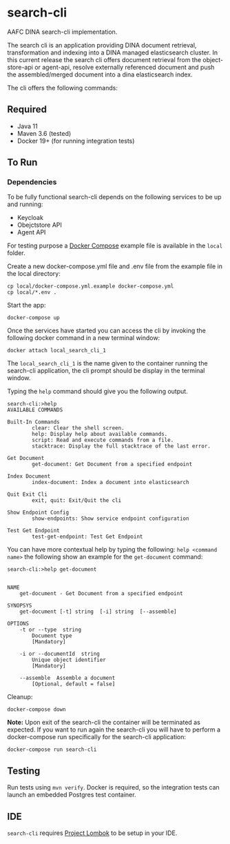 # search-cli

AAFC DINA search-cli implementation.

The search cli is an application providing DINA document retrieval, transformation and indexing into a DINA managed elasticsearch cluster. 
In this current release the search cli offers document retrieval from the object-store-api or agent-api, resolve externally referenced document and push the assembled/merged document into a dina elasticsearch index.

The cli offers the following commands:



## Required

* Java 11
* Maven 3.6 (tested)
* Docker 19+ (for running integration tests)

## To Run

### Dependencies
To be fully functional search-cli depends on the following services to be up and running:
* Keycloak
* Obejctstore API
* Agent API



For testing purpose a [Docker Compose](https://docs.docker.com/compose/) example file is available in the `local` folder.

Create a new docker-compose.yml file and .env file from the example file in the local directory:

```
cp local/docker-compose.yml.example docker-compose.yml
cp local/*.env .
```

Start the app:

```
docker-compose up
```

Once the services have started you can access the cli by invoking the following docker command in a new terminal window:
```
docker attach local_search_cli_1
```
The `local_search_cli_1` is the name given to the container running the search-cli application, the  cli prompt should be display in the terminal window.

Typing the `help` command should give you the following output.
```
search-cli:>help
AVAILABLE COMMANDS

Built-In Commands
        clear: Clear the shell screen.
        help: Display help about available commands.
        script: Read and execute commands from a file.
        stacktrace: Display the full stacktrace of the last error.

Get Document
        get-document: Get Document from a specified endpoint

Index Document
        index-document: Index a document into elasticsearch

Quit Exit Cli
        exit, quit: Exit/Quit the cli

Show Endpoint Config
        show-endpoints: Show service endpoint configuration

Test Get Endpoint
        test-get-endpoint: Test Get Endpoint
```

You can have more contextual help by typing the following: `help <command name>` the following show an example for the `get-document` command:

```
search-cli:>help get-document 


NAME
	get-document - Get Document from a specified endpoint

SYNOPSYS
	get-document [-t] string  [-i] string  [--assemble]  

OPTIONS
	-t or --type  string
		Document type
		[Mandatory]

	-i or --documentId  string
		Unique object identifier
		[Mandatory]

	--assemble	Assemble a document
		[Optional, default = false]

```
Cleanup:
```
docker-compose down
```

**Note:** Upon exit of the search-cli the container will be terminated as expected. If you want to run again the search-cli you will have to perform a docker-compose run specifically for the search-cli application:

```
docker-compose run search-cli
```

## Testing
Run tests using `mvn verify`. Docker is required, so the integration tests can launch an embedded Postgres test container.

## IDE

`search-cli` requires [Project Lombok](https://projectlombok.org/) to be setup in your IDE.
